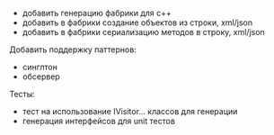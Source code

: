  - добавить генерацию фабрики для с++
 - добавить в фабрики создание объектов из строки, xml/json
 - добавить в фабрики сериализацию методов в строку, xml/json

 Добавить поддержку паттернов:
  - синглтон
  - обсервер



Тесты:
 - тест на использование IVisitor... классов для генерации
 - генерация интерфейсов для unit тестов